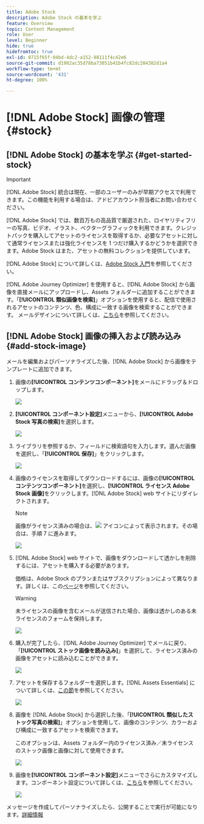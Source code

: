 ```yaml
---
title: Adobe Stock
description: Adobe Stock の基本を学ぶ
feature: Overview
topic: Content Management
role: User
level: Beginner
hide: true
hidefromtoc: true
exl-id: 0715f65f-04bd-4dc2-a152-98111f4c42e6
source-git-commit: d1902ac35d78ba73051b41b4fc82dc284382d1a4
workflow-type: tm+mt
source-wordcount: '431'
ht-degree: 100%

---
```


# [!DNL Adobe Stock] 画像の管理 {#stock}

## [!DNL Adobe Stock] の基本を学ぶ {#get-started-stock}

>[!IMPORTANT]
>
> [!DNL Adobe Stock] 統合は現在、一部のユーザーのみが早期アクセスで利用できます。この機能を利用する場合は、アドビアカウント担当者にお問い合わせください。

[!DNL Adobe Stock] では、数百万もの高品質で厳選された、ロイヤリティフリーの写真、ビデオ、イラスト、ベクターグラフィックを利用できます。クレジットパックを購入してアセットのライセンスを取得するか、必要なアセットに対して通常ライセンスまたは強化ライセンスを 1 つだけ購入するかどうかを選択できます。Adobe Stock はまた、アセットの無料コレクションを提供しています。

[!DNL Adobe Stock] について詳しくは、[Adobe Stock 入門](https://helpx.adobe.com/jp/stock/get-started.html)を参照してください。

[!DNL Adobe Journey Optimizer] を使用すると、[!DNL Adobe Stock] から画像を直接メールにアップロードし、Assets フォルダーに追加することができます。「**[!UICONTROL 類似画像を検索]**」オプションを使用すると、配信で使用されるアセットのコンテンツ、色、構成に一致する画像を検索することができます。
メールデザインについて詳しくは、[こちら](design-emails.md)を参照してください。

## [!DNL Adobe Stock] 画像の挿入および読み込み {#add-stock-image}

メールを編集およびパーソナライズした後、[!DNL Adobe Stock] から画像をテンプレートに追加できます。

1. 画像の&#x200B;**[!UICONTROL コンテンツコンポーネント]**&#x200B;をメールにドラッグ＆ドロップします。

   ![](assets/stock_1.png)

1. **[!UICONTROL コンポーネント設定]**&#x200B;メニューから、**[!UICONTROL Adobe Stock 写真の検索]**&#x200B;を選択します。

   ![](assets/stock_2.png)

1. ライブラリを参照するか、フィールドに検索語句を入力します。選んだ画像を選択し、「**[!UICONTROL 保存]**」をクリックします。

   ![](assets/stock_3.png)

1. 画像のライセンスを取得してダウンロードするには、画像の&#x200B;**[!UICONTROL コンテンツコンポーネント]**&#x200B;を選択し、**[!UICONTROL ライセンス Adobe Stock 画像]**&#x200B;をクリックします。[!DNL Adobe Stock] web サイトにリダイレクトされます。

   >[!NOTE]
   > 画像がライセンス済みの場合は、![](assets/stock_10.png) アイコンによって表示されます。その場合は、手順 7 に進みます。

   ![](assets/stock_4.png)

1. [!DNL Adobe Stock] web サイトで、画像をダウンロードして透かしを削除するには、アセットを購入する必要があります。

   価格は、Adobe Stock のプランまたはサブスクリプションによって異なります。詳しくは、この[ページ](https://stock.adobe.com/jp/plans)を参照してください。

   >[!WARNING]
   > 未ライセンスの画像を含むメールが送信された場合、画像は透かしのある未ライセンスのフォームを保持します。

   ![](assets/stock_5.png)

1. 購入が完了したら、[!DNL Adobe Journey Optimizer] でメールに戻り、「**[!UICONTROL ストック画像を読み込み]**」を選択して、ライセンス済みの画像をアセットに読み込むことができます。

   ![](assets/stock_6.png)

1. アセットを保存するフォルダーを選択します。[!DNL Assets Essentials] について詳しくは、[この節](assets-essentials.md#get-started-assets-essentials)を参照してください。

   ![](assets/stock_7.png)

1. 画像を [!DNL Adobe Stock] から選択した後、「**[!UICONTROL 類似したストック写真の検索]**」オプションを使用して、画像のコンテンツ、カラーおよび構成に一致するアセットを検索できます。

   このオプションは、Assets フォルダー内のライセンス済み／未ライセンスのストック画像と画像に対して使用できます。

   ![](assets/stock_8.png)

1. 画像を&#x200B;**[!UICONTROL コンポーネント設定]**&#x200B;メニューでさらにカスタマイズします。コンポーネント設定について詳しくは、[こちら](content-components.md)を参照してください。

   ![](assets/stock_11.png)

メッセージを作成してパーソナライズしたら、公開することで実行が可能になります。[詳細情報](../messages/publish-manage-message.md)
